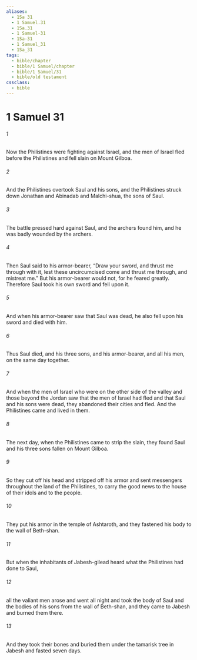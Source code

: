 ```yaml
---
aliases:
  - 1Sa 31
  - 1 Samuel.31
  - 1Sa.31
  - 1 Samuel-31
  - 1Sa-31
  - 1 Samuel_31
  - 1Sa_31
tags:
  - bible/chapter
  - bible/1 Samuel/chapter
  - bible/1 Samuel/31
  - bible/old testament
cssclass:
  - bible
---
```


# 1 Samuel 31

###### 1
Now the Philistines were fighting against Israel, and the men of Israel fled before the Philistines and fell slain on Mount Gilboa.
###### 2
And the Philistines overtook Saul and his sons, and the Philistines struck down Jonathan and Abinadab and Malchi-shua, the sons of Saul.
###### 3
The battle pressed hard against Saul, and the archers found him, and he was badly wounded by the archers.
###### 4
Then Saul said to his armor-bearer, “Draw your sword, and thrust me through with it, lest these uncircumcised come and thrust me through, and mistreat me.” But his armor-bearer would not, for he feared greatly. Therefore Saul took his own sword and fell upon it.
###### 5
And when his armor-bearer saw that Saul was dead, he also fell upon his sword and died with him.
###### 6
Thus Saul died, and his three sons, and his armor-bearer, and all his men, on the same day together.
###### 7
And when the men of Israel who were on the other side of the valley and those beyond the Jordan saw that the men of Israel had fled and that Saul and his sons were dead, they abandoned their cities and fled. And the Philistines came and lived in them.
###### 8
The next day, when the Philistines came to strip the slain, they found Saul and his three sons fallen on Mount Gilboa.
###### 9
So they cut off his head and stripped off his armor and sent messengers throughout the land of the Philistines, to carry the good news to the house of their idols and to the people.
###### 10
They put his armor in the temple of Ashtaroth, and they fastened his body to the wall of Beth-shan.
###### 11
But when the inhabitants of Jabesh-gilead heard what the Philistines had done to Saul,
###### 12
all the valiant men arose and went all night and took the body of Saul and the bodies of his sons from the wall of Beth-shan, and they came to Jabesh and burned them there.
###### 13
And they took their bones and buried them under the tamarisk tree in Jabesh and fasted seven days.



